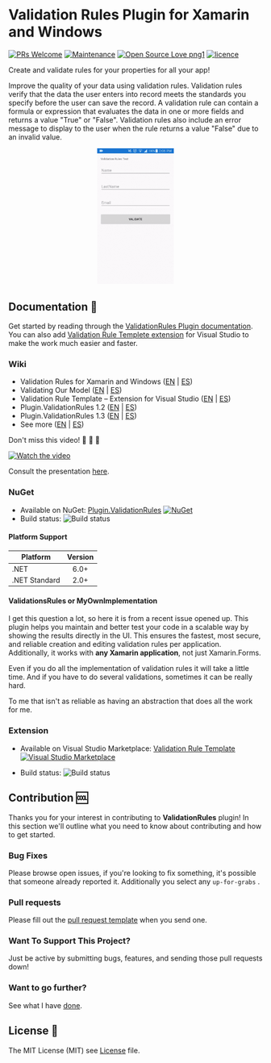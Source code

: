 # Validation Rules Plugin for Xamarin and Windows 
[![PRs Welcome](https://img.shields.io/badge/PRs-welcome-brightgreen.svg?style=flat-square)](pull/new/master) [![Maintenance](https://img.shields.io/badge/Maintained%3F-yes-brightgreen.svg?style=flat-square)](graphs/commit-activity) [![Open Source Love png1](https://badges.frapsoft.com/os/v1/open-source.png?v=103)](#contribution) [![licence](https://img.shields.io/badge/license-MIT-blue.svg?style=flat-square)](LICENSE)

Create and validate rules for your properties for all your app!

Improve the quality of your data using validation rules. Validation rules verify that the data the user enters into record meets the standards you specify before the user can save the record. A validation rule can contain a formula or expression that evaluates the data in one or more fields and returns a value "True" or "False". Validation rules also include an error message to display to the user when the rule returns a value "False" due to an invalid value.

<p align="center">
<img src="/Assets/Plugin.ValidationRules%20test.gif" width="30%" /> 
</p>

## Documentation :book: 
Get started by reading through the [ValidationRules Plugin documentation](https://luismts.com/blog/validation-rules-xamarin-windows/). You can also add [Validation Rule Templete extension](https://luismts.com/blog/validation-rule-template-extension/) for Visual Studio to make the work much easier and faster.

### Wiki
- Validation Rules for Xamarin and Windows ([EN](https://luismts.com/validation-rules-xamarin-windows/) | [ES](https://luismts.com/es/reglas-de-validacion-xamarin-windows/))
- Validating Our Model ([EN](https://luismts.com/validating-model-plugin-validationrules/) | [ES](https://luismts.com/es/validando-modelo-plugin-validationrules/))
- Validation Rule Template – Extension for Visual Studio ([EN](https://luismts.com/validation-rule-template-extension/) | [ES](https://luismts.com/es/extension-plantilla-de-reglas-de-validacion/))
- Plugin.ValidationRules 1.2 ([EN](https://luismts.com/plugin-validationrules-1-2/) | [ES](https://luismts.com/es/plugin-validationrules-1-2/))
- Plugin.ValidationRules 1.3 ([EN](https://luismts.com/plugin-validationrules-1-3/) | [ES](https://luismts.com/es/plugin-validationrules-1-3/))
- See more ([EN](https://luismts.com/?s=validationrules) | [ES](https://luismts.com/es?s=validationrules))

Don't miss this video! :arrow_down_small: :arrow_down_small: :arrow_down_small:

[![Watch the video](https://img.youtube.com/vi/HMsKzIqCYJg/maxresdefault.jpg)](https://youtu.be/HMsKzIqCYJg)

Consult the presentation [here](/Assets/validation%20rules%20xamarin%20-%20@luismatosluna.pdf).

### NuGet
* Available on NuGet: [Plugin.ValidationRules](https://www.nuget.org/packages/Plugin.ValidationRules/) [![NuGet](https://img.shields.io/nuget/v/Plugin.ValidationRules.svg?label=NuGet)](https://www.nuget.org/packages/Plugin.ValidationRules/)
* Build status: ![Build status](https://img.shields.io/badge/build-succeded-brightgreen.svg)

#### Platform Support

|Platform|Version|
| ------------------- | :-----------: |
|.NET |6.0+|
|.NET Standard|2.0+|

#### ValidationsRules or MyOwnImplementation
I get this question a lot, so here it is from a recent issue opened up. This plugin helps you maintain and better test your code in a scalable way by showing the results directly in the UI. This ensures the fastest, most secure, and reliable creation and editing validation rules per application. Additionally, it works with **any Xamarin application**, not just Xamarin.Forms.

Even if you do all the implementation of validation rules it will take a little time. And if you have to do several validations, sometimes it can be really hard.

To me that isn't as reliable as having an abstraction that does all the work for me.

### Extension
* Available on Visual Studio Marketplace: [Validation Rule Template](https://marketplace.visualstudio.com/items?itemName=LuisMatos.ValidationRuleTemplate) [![Visual Studio Marketplace](https://img.shields.io/vscode-marketplace/v/LuisMatos.ValidationRuleTemplate.svg)](https://marketplace.visualstudio.com/items?itemName=LuisMatos.ValidationRuleTemplate)

* Build status: ![Build status](https://img.shields.io/badge/build-succeded-brightgreen.svg)


## Contribution :cool:

Thanks you for your interest in contributing to **ValidationRules** plugin! In this section we'll outline what you need to know about contributing and how to get started.

### Bug Fixes
Please browse open issues, if you're looking to fix something, it's possible that someone already reported it. Additionally you select any `up-for-grabs` .

### Pull requests
Please fill out the [pull request template](.github/PULL_REQUEST_TEMPLATE.md) when you send one.

### Want To Support This Project?
Just be active by submitting bugs, features, and sending those pull requests down! 

### Want to go further? 
See what I have [done](https://luismts.com).

## License :page_with_curl:
The MIT License (MIT) see [License](LICENSE) file.
